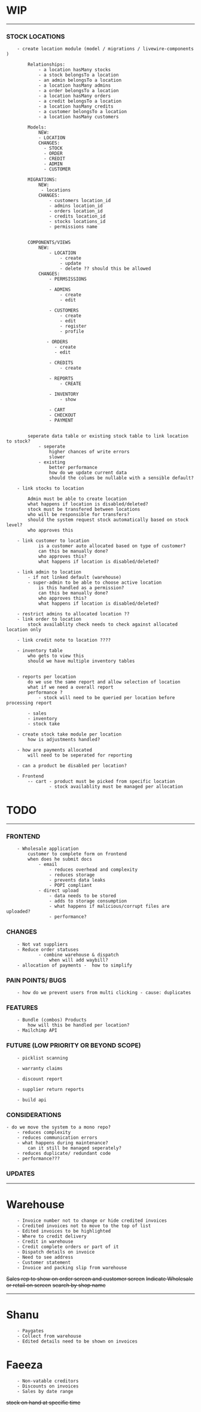 # WIP

- - -

### STOCK LOCATIONS

        - create location module (model / migrations / livewire-components )

            Relationships:
                - a location hasMany stocks
                - a stock belongsTo a location
                - an admin belongsTo a location
                - a location hasMany admins
                - a order belongsTo a location
                - a location hasMany orders
                - a credit belongsTo a location
                - a location hasMany credits
                - a customer belongsTo a location
                - a location hasMany customers

            Models: 
                NEW:
                - LOCATION
                CHANGES:
                  - STOCK
                  - ORDER
                  - CREDIT
                  - ADMIN
                  - CUSTOMER

            MIGRATIONS:
                NEW:
                 - locations
                CHANGES:
                    - customers location_id
                    - admins location_id
                    - orders location_id
                    - credits location_id
                    - stocks locations_id
                    - permissions name


            COMPONENTS/VIEWS
                NEW:
                    - LOCATION
                        - create
                        - update
                        - delete ?? should this be allowed
                CHANGES:
                    - PERMSISSIONS 
                        
                    - ADMINS
                        - create
                        - edit 

                    - CUSTOMERS
                        - create
                        - edit
                        - register
                        - profile

                   - ORDERS
                      - create
                      - edit

                    - CREDITS
                        - create
    
                    - REPORTS
                        - CREATE

                    - INVENTORY
                        - show

                    - CART
                    - CHECKOUT
                    - PAYMENT
            

            seperate data table or existing stock table to link location to stock?
                - seperate
                    higher chances of write errors
                    slower
                - existing
                    better performance
                    how do we update current data
                    should the colums be nullable with a sensible default?
                
        - link stocks to location

            Admin must be able to create location
            what happens if location is disabled/deleted?
            stock must be transfered between locations
            who will be responsible for transfers?
            should the system request stock automatically based on stock level?
            who approves this
            
        - link customer to location
                is a customer auto allocated based on type of customer?
                can this be manually done?
                who approves this?
                what happens if location is disabled/deleted?

        - link admin to location
            - if not linked default (warehouse)
            - super-admin to be able to choose active location
                is this handled as a permission?
                can this be manually done?
                who approves this?
                what happens if location is disabled/deleted?

        - restrict admins to allocated location ??
        - link order to location 
            stock availablity check needs to check against allocated location only
            
        - link credit note to location ????

        - inventory table
            who gets to view this
            should we have multiple inventory tables
            
    
        - reports per location
            do we use the same report and allow selection of location
            what if we need a overall report
            performance ? 
                - stock will need to be queried per location before processing report

            - sales
            - inventory
            - stock take

        - create stock take module per location
            how is adjustments handled?
            
        - how are payments allocated 
            will need to be seperated for reporting

        - can a product be disabled per location?
        
        - Frontend 
            -- cart - product must be picked from specific location
                    - stock availablity must be managed per allocation

# TODO

- - -

### FRONTEND

        - Wholesale application
            customer to complete form on frontend
            when does he submit docs
                - email 
                    - reduces overhead and complexity
                    - reduces storage
                    - prevents data leaks
                    - POPI compliant
                - direct upload
                    - data needs to be stored
                    - adds to storage consumption
                    - what happens if malicious/corrupt files are uploaded?
                    - performance?

### CHANGES

        - Not vat suppliers
        - Reduce order statuses
                - combine warehouse & dispatch
                    when will add waybill?
        - allocation of payments -  how to simplify

### PAIN POINTS/ BUGS

        - how do we prevent users from multi clicking - cause: duplicates

### FEATURES

        - Bundle (combos) Products
            how will this be handled per location?
        - Mailchimp API

### FUTURE (LOW PRIORITY OR BEYOND SCOPE)

        - picklist scanning
            
        - warranty claims

        - discount report

        - supplier return reports

        - build api

### CONSIDERATIONS

    - do we move the system to a mono repo?
        - reduces complexity
        - reduces communication errors
        - what happens during maintenance?
            can it still be managed seperately?
        - reduces duplicate/ redundant code
        - performance???

### UPDATES

- - -

# Warehouse

        - Invoice number not to change or hide credited invoices
        - Credited invoices not to move to the top of list
        - Edited invoices to be highlighted
        - Where to credit delivery
        - Credit in warehouse
        - Credit complete orders or part of it
        - Dispatch details on invoice
        - Need to see address
        - Customer statement
        - Invoice and packing slip from warehouse

~~Sales rep to show on order screen and customer screen~~
~~Indicate Wholesale or retail on screen~~
~~search by shop name~~

- - -

# Shanu

        - Paygates
        - Collect from warehouse
        - Edited details need to be shown on invoices

# Faeeza

        - Non-vatable creditors
        - Discounts on invoices
        - Sales by date range

~~stock on hand at specific time~~
